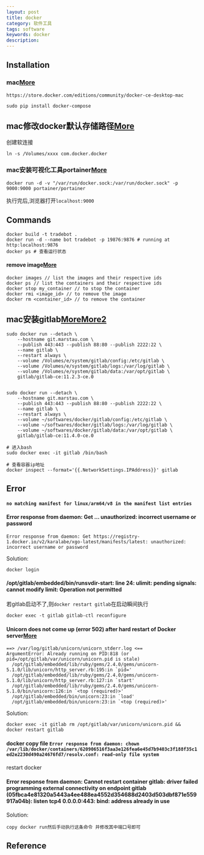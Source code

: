 ```yaml
---
layout: post
title: docker
category: 软件工具
tags: software
keywords: docker
description: 
---
```


## Installation

### mac[More](http://blog.51cto.com/13673090/2092462)

```
https://store.docker.com/editions/community/docker-ce-desktop-mac

sudo pip install docker-compose
```

## mac修改docker默认存储路径[More](https://blog.csdn.net/weixin_34080903/article/details/91418570)

创建软连接
```
ln -s /Volumes/xxxx com.docker.docker
```

### mac安装可视化工具portainer[More](https://www.cnblogs.com/floodwater/p/10138265.html)

```
docker run -d -v "/var/run/docker.sock:/var/run/docker.sock" -p 9000:9000 portainer/portainer
```

执行完后,浏览器打开`localhost:9000`

## Commands

```
docker build -t tradebot .
docker run -d --name bot tradebot -p 19876:9876 # running at http:localhost:9876
docker ps # 查看运行状态
```


#### remove image[More](http://digitalsolutionsblog.com/how-to-install-gitlab-on-mac/)

```
docker images // list the images and their respective ids 
docker ps // list the containers and their respective ids
docker stop my_container // to stop the container 
docker rmi <image_id> // to remove the image
docker rm <container_id> // to remove the container
```

## mac安装gitlab[More](http://digitalsolutionsblog.com/how-to-install-gitlab-on-mac/)[More2](http://comdyn.hy.tsinghua.edu.cn/from-web/mac-os/570-docker-gitlat)

```
sudo docker run --detach \
    --hostname git.marstau.com \
    --publish 443:443 --publish 88:80 --publish 2222:22 \
    --name gitlab \
    --restart always \
    --volume /Volumes/e/system/gitlab/config:/etc/gitlab \
    --volume /Volumes/e/system/gitlab/logs:/var/log/gitlab \
    --volume /Volumes/e/system/gitlab/data:/var/opt/gitlab \
    gitlab/gitlab-ce:11.2.3-ce.0


sudo docker run --detach \
    --hostname git.marstau.com \
    --publish 443:443 --publish 88:80 --publish 2222:22 \
    --name gitlab \
    --restart always \
    --volume ~/softwares/docker/gitlab/config:/etc/gitlab \
    --volume ~/softwares/docker/gitlab/logs:/var/log/gitlab \
    --volume ~/softwares/docker/gitlab/data:/var/opt/gitlab \
    gitlab/gitlab-ce:11.4.0-ce.0

# 进入bash
sudo docker exec -it gitlab /bin/bash

# 查看容器ip地址
docker inspect --format='{{.NetworkSettings.IPAddress}}' gitlab

```

## Error

#### `no matching manifest for linux/arm64/v8 in the manifest list entries`

#### Error response from daemon: Get ... unauthorized: incorrect username or password

```
Error response from daemon: Get https://registry-1.docker.io/v2/karalabe/xgo-latest/manifests/latest: unauthorized: incorrect username or password
```
Solution:
```
docker login
```


#### /opt/gitlab/embedded/bin/runsvdir-start: line 24: ulimit: pending signals: cannot modify limit: Operation not permitted

若gitlab启动不了,则`docker restart gitlab`在启动瞬间执行
```
docker exec -t gitlab gitlab-ctl reconfigure
```

#### Unicorn does not come up (error 502) after hard restart of Docker server[More](https://github.com/sameersbn/docker-gitlab/issues/1305)

```
==> /var/log/gitlab/unicorn/unicorn_stderr.log <==
ArgumentError: Already running on PID:818 (or pid=/opt/gitlab/var/unicorn/unicorn.pid is stale)
  /opt/gitlab/embedded/lib/ruby/gems/2.4.0/gems/unicorn-5.1.0/lib/unicorn/http_server.rb:195:in `pid='
  /opt/gitlab/embedded/lib/ruby/gems/2.4.0/gems/unicorn-5.1.0/lib/unicorn/http_server.rb:127:in `start'
  /opt/gitlab/embedded/lib/ruby/gems/2.4.0/gems/unicorn-5.1.0/bin/unicorn:126:in `<top (required)>'
  /opt/gitlab/embedded/bin/unicorn:23:in `load'
  /opt/gitlab/embedded/bin/unicorn:23:in `<top (required)>'
```

Solution:
```
docker exec -it gitlab rm /opt/gitlab/var/unicorn/unicorn.pid && docker restart gitlab
```

#### docker copy file `Error response from daemon: chown /var/lib/docker/containers/620906516f3aa3e126fea6e45d7b9403c3f188f35c1ed2e2230d490a24676fd7/resolv.conf: read-only file system`

restart docker

#### Error response from daemon: Cannot restart container gitlab: driver failed programming external connectivity on endpoint gitlab (05fbca4e81320a5443a4ee488ea4552d354688d2403d503dbf871e559917a04b): listen tcp4 0.0.0.0:443: bind: address already in use

Solution:
```
copy docker run然后手动执行这条命令 并修改其中端口号即可
```

## Reference
